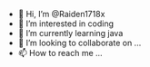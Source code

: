 - 👋 Hi, I’m @Raiden1718x
- 👀 I’m interested in coding
- 🌱 I’m currently learning java
- 💞️ I’m looking to collaborate on ...
- 📫 How to reach me ...

<!---
Raiden1718x/Raiden1718x is a ✨ special ✨ repository because its `README.md` (this file) appears on your GitHub profile.
You can click the Preview link to take a look at your changes.
--->
